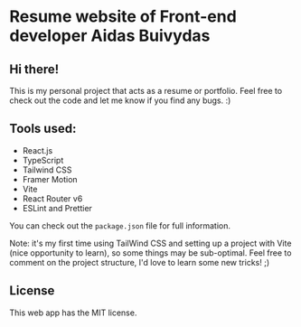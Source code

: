 # Resume website of Front-end developer Aidas Buivydas

## Hi there! 

This is my personal project that acts as a resume or portfolio. Feel free to check out the code and let me know if you find any bugs. :)

## Tools used:
- React.js
- TypeScript
- Tailwind CSS
- Framer Motion
- Vite
- React Router v6
- ESLint and Prettier

You can check out the `package.json` file for full information. 

Note: it's my first time using TailWind CSS and setting up a project with Vite (nice opportunity to learn), so some things may be sub-optimal. Feel free to comment on the project structure, I'd love to learn some new tricks! ;)

## License

This web app has the MIT license. 
